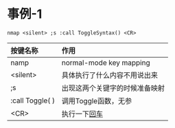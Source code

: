 # 事例-1

```text
nmap <silent> ;s :call ToggleSyntax() <CR>
```

| **按键名称** | 作用 |
| :--- | :--- |
| namp | normal-mode key mapping |
| &lt;silent&gt; | 具体执行了什么内容不用说出来 |
| ;s | 出现这两个关键字的时候准备映射 |
| :call Toggle\( \) | 调用Toggle函数，无参 |
| &lt;CR&gt; | 执行一下[回车](https://xiaohanliang.gitbook.io/notes/v/vimscript/syntax/te-shu-an-jian-ying-she) |

